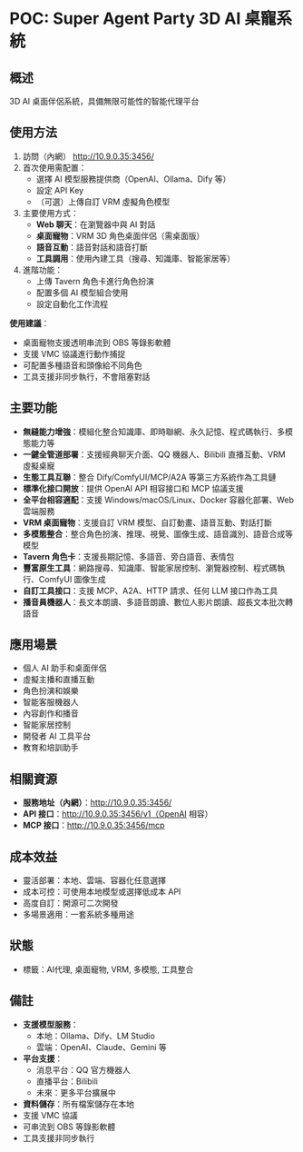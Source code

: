 # POC: Super Agent Party 3D AI 桌寵系統

## 概述
3D AI 桌面伴侶系統，具備無限可能性的智能代理平台

## 使用方法
1. 訪問（內網） http://10.9.0.35:3456/
2. 首次使用需配置：
   - 選擇 AI 模型服務提供商（OpenAI、Ollama、Dify 等）
   - 設定 API Key
   - （可選）上傳自訂 VRM 虛擬角色模型
4. 主要使用方式：
   - **Web 聊天**：在瀏覽器中與 AI 對話
   - **桌面寵物**：VRM 3D 角色桌面伴侶（需桌面版）
   - **語音互動**：語音對話和語音打斷
   - **工具調用**：使用內建工具（搜尋、知識庫、智能家居等）
5. 進階功能：
   - 上傳 Tavern 角色卡進行角色扮演
   - 配置多個 AI 模型組合使用
   - 設定自動化工作流程

**使用建議**：
- 桌面寵物支援透明串流到 OBS 等錄影軟體
- 支援 VMC 協議進行動作捕捉
- 可配置多種語音和頭像給不同角色
- 工具支援非同步執行，不會阻塞對話

## 主要功能
- **無縫能力增強**：模組化整合知識庫、即時聯網、永久記憶、程式碼執行、多模態能力等
- **一鍵全管道部署**：支援經典聊天介面、QQ 機器人、Bilibili 直播互動、VRM 虛擬桌寵
- **生態工具互聯**：整合 Dify/ComfyUI/MCP/A2A 等第三方系統作為工具鏈
- **標準化接口開放**：提供 OpenAI API 相容接口和 MCP 協議支援
- **全平台相容適配**：支援 Windows/macOS/Linux、Docker 容器化部署、Web 雲端服務
- **VRM 桌面寵物**：支援自訂 VRM 模型、自訂動畫、語音互動、對話打斷
- **多模態整合**：整合角色扮演、推理、視覺、圖像生成、語音識別、語音合成等模型
- **Tavern 角色卡**：支援長期記憶、多語音、旁白語音、表情包
- **豐富原生工具**：網路搜尋、知識庫、智能家居控制、瀏覽器控制、程式碼執行、ComfyUI 圖像生成
- **自訂工具接口**：支援 MCP、A2A、HTTP 請求、任何 LLM 接口作為工具
- **播音員機器人**：長文本朗讀、多語音朗讀、數位人影片朗讀、超長文本批次轉語音

## 應用場景
- 個人 AI 助手和桌面伴侶
- 虛擬主播和直播互動
- 角色扮演和娛樂
- 智能客服機器人
- 內容創作和播音
- 智能家居控制
- 開發者 AI 工具平台
- 教育和培訓助手

## 相關資源
- **服務地址（內網）**：http://10.9.0.35:3456/
- **API 接口**：http://10.9.0.35:3456/v1（OpenAI 相容）
- **MCP 接口**：http://10.9.0.35:3456/mcp

## 成本效益
- 靈活部署：本地、雲端、容器化任意選擇
- 成本可控：可使用本地模型或選擇低成本 API
- 高度自訂：開源可二次開發
- 多場景適用：一套系統多種用途

## 狀態
- 標籤：AI代理, 桌面寵物, VRM, 多模態, 工具整合

## 備註
- **支援模型服務**：
  - 本地：Ollama、Dify、LM Studio
  - 雲端：OpenAI、Claude、Gemini 等
- **平台支援**：
  - 消息平台：QQ 官方機器人
  - 直播平台：Bilibili
  - 未來：更多平台擴展中
- **資料儲存**：所有檔案儲存在本地
- 支援 VMC 協議
- 可串流到 OBS 等錄影軟體
- 工具支援非同步執行

